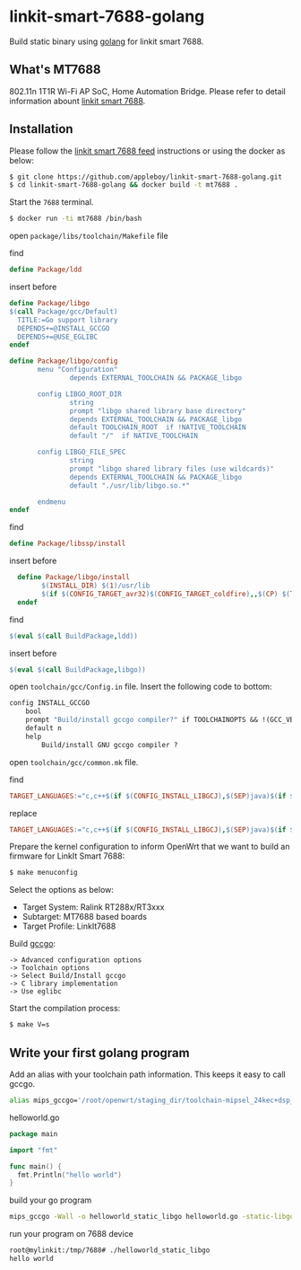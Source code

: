 # linkit-smart-7688-golang

Build static binary using [golang](https://golang.org/) for linkit smart 7688.

## What's MT7688

802.11n 1T1R Wi-Fi AP SoC, Home Automation Bridge. Please refer to detail information abount [linkit smart 7688](http://www.mediatek.com/en/products/connectivity/wifi/home-network/wifi-ap/mt7688ka/).

## Installation

Please follow the [linkit smart 7688 feed](https://github.com/MediaTek-Labs/linkit-smart-7688-feed) instructions or using the docker as below:

```bash
$ git clone https://github.com/appleboy/linkit-smart-7688-golang.git
$ cd linkit-smart-7688-golang && docker build -t mt7688 .
```

Start the `7688` terminal.

```bash
$ docker run -ti mt7688 /bin/bash
```

open `package/libs/toolchain/Makefile` file

find

```makefile
define Package/ldd
```

insert before

```makefile
define Package/libgo
$(call Package/gcc/Default)
  TITLE:=Go support library
  DEPENDS+=@INSTALL_GCCGO
  DEPENDS+=@USE_EGLIBC
endef

define Package/libgo/config
       menu "Configuration"
               depends EXTERNAL_TOOLCHAIN && PACKAGE_libgo

       config LIBGO_ROOT_DIR
               string
               prompt "libgo shared library base directory"
               depends EXTERNAL_TOOLCHAIN && PACKAGE_libgo
               default TOOLCHAIN_ROOT  if !NATIVE_TOOLCHAIN
               default "/"  if NATIVE_TOOLCHAIN

       config LIBGO_FILE_SPEC
               string
               prompt "libgo shared library files (use wildcards)"
               depends EXTERNAL_TOOLCHAIN && PACKAGE_libgo
               default "./usr/lib/libgo.so.*"

       endmenu
endef
```

find

```makefile
define Package/libssp/install
```

insert before

```makefile
  define Package/libgo/install
        $(INSTALL_DIR) $(1)/usr/lib
        $(if $(CONFIG_TARGET_avr32)$(CONFIG_TARGET_coldfire),,$(CP) $(TOOLCHAIN_DIR)/lib/libgo.so.* $(1)/usr/lib/)
  endef
```

find

```makefile
$(eval $(call BuildPackage,ldd))
```

insert before

```makefile
$(eval $(call BuildPackage,libgo))
```

open `toolchain/gcc/Config.in` file. Insert the following code to bottom:

```makefile
config INSTALL_GCCGO
    bool
    prompt "Build/install gccgo compiler?" if TOOLCHAINOPTS && !(GCC_VERSION_4_6 || GCC_VERSION_4_6_LINARO)
    default n
    help
        Build/install GNU gccgo compiler ?
```

open `toolchain/gcc/common.mk` file.

find

```makefile
TARGET_LANGUAGES:="c,c++$(if $(CONFIG_INSTALL_LIBGCJ),$(SEP)java)$(if $(CONFIG_INSTALL_GFORTRAN),$(SEP)fortran)"
```

replace

```makefile
TARGET_LANGUAGES:="c,c++$(if $(CONFIG_INSTALL_LIBGCJ),$(SEP)java)$(if $(CONFIG_INSTALL_GFORTRAN),$(SEP)fortran)$(if $(CONFIG_INSTALL_GCCGO),$(SEP)go)"
```

Prepare the kernel configuration to inform OpenWrt that we want to build an firmware for LinkIt Smart 7688:

```bash
$ make menuconfig
```

Select the options as below:

* Target System: Ralink RT288x/RT3xxx
* Subtarget: MT7688 based boards
* Target Profile: LinkIt7688

Build [gccgo](https://golang.org/doc/install/gccgo):

```
-> Advanced configuration options
-> Toolchain options
-> Select Build/Install gccgo
-> C library implementation
-> Use eglibc
```

Start the compilation process:

```bash
$ make V=s
```

## Write your first golang program

Add an alias with your toolchain path information. This keeps it easy to call gccgo.

```bash
alias mips_gccgo='/root/openwrt/staging_dir/toolchain-mipsel_24kec+dsp_gcc-4.8-linaro_glibc-2.19/bin/mipsel-openwrt-linux-gccgo -Wl,-R,/root/openwrt/staging_dir/toolchain-mipsel_24kec+dsp_gcc-4.8-linaro_glibc-2.19/lib/gcc/mipsel-openwrt-linux-gnu/4.8.3 -L /root/openwrt/staging_dir/toolchain-mipsel_24kec+dsp_gcc-4.8-linaro_glibc-2.19/lib'
```

helloworld.go

```go
package main

import "fmt"

func main() {
  fmt.Println("hello world")
}
```

build your go program

```bash
mips_gccgo -Wall -o helloworld_static_libgo helloworld.go -static-libgo
```

run your program on 7688 device

```bash
root@mylinkit:/tmp/7688# ./helloworld_static_libgo
hello world
```
